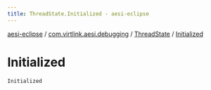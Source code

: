 ```yaml
---
title: ThreadState.Initialized - aesi-eclipse
---
```


[aesi-eclipse](../../index.html) / [com.virtlink.aesi.debugging](../index.html) / [ThreadState](index.html) / [Initialized](.)

# Initialized

`Initialized`